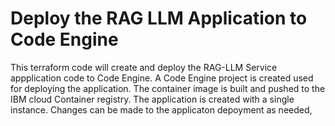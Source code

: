 # Deploy the RAG LLM Application to Code Engine

This terraform code will create and deploy the RAG-LLM Service appplication code to Code Engine. A Code Engine project is created used for deploying the application. The container image is built and pushed to the IBM cloud Container registry. The application is created with a single instance. Changes can be made to the applicaton depoyment as needed,
